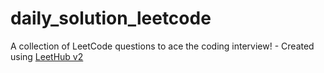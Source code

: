 # daily_solution_leetcode
A collection of LeetCode questions to ace the coding interview! - Created using [LeetHub v2](https://github.com/arunbhardwaj/LeetHub-2.0)
